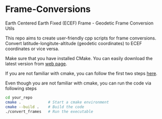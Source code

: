 # Frame-Conversions
Earth Centered Earth Fixed (ECEF) Frame - Geodetic Frame Conversion Utils 

This repo aims to create user-friendly cpp scripts for frame conversions. 
Convert latitude-longitute-altitude (geodetic coordinates) to ECEF coordinates or vice versa. 

Make sure that you have installed CMake. You can easily download the latest version from
[web page](https://cmake.org/download/).


If you are not familiar with cmake, you can follow the first two steps [here](https://cmake.org/cmake/help/latest/guide/tutorial/index.html#introduction).


Even though you are not familiar with cmake, you can run the code via following steps
```sh
cd your_repo      
cmake .            # Start a cmake environment
cmake --build .    # Build the code
./convert_frames   # Run the executable
